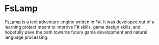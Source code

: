 # FsLamp

FsLamp is a text adventure engine written in F#. It was developed out of a learning project meant to improve F# skills, game design skills, and hopefully pave the path towards future game development and natural language processing.
